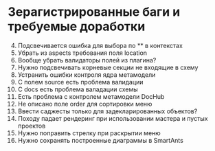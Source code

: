# Зерагистрированные баги и требуемые доработки

4. Подсвечивается ошибка для выбора по ** в контекстах
5. Убрать из aspects требования поля location
6. Вообще убрать валидаторы полей из плагина?
8. Нужно подсвечивать корневые секции не входящие в схему
9. Устранить ошибки контроля ядра метамодели
10. С полем source есть проблема валидации
11. С docs есть проблема валадации схемы
12. Есть проблема с контролем метамодели DocHub
13. Не описано поле order для сортировки меню
14. Ввести саджесты только для задекларированных объектов?  
15. Походу падает рендеринг при использовании мастера и пустых проектов
16. Нужно поправить стрелку при раскрытии меню
17. Нужно сохранять построенные диаграммы в SmartAnts
